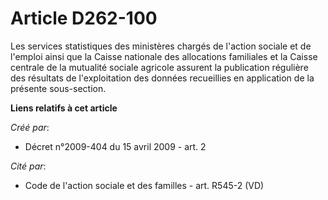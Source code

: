 # Article D262-100

Les services statistiques des ministères chargés de l'action sociale et de l'emploi ainsi que la Caisse nationale des
allocations familiales et la Caisse centrale de la mutualité sociale agricole assurent la publication régulière des résultats
de l'exploitation des données recueillies en application de la présente sous-section.

**Liens relatifs à cet article**

_Créé par_:

  - Décret n°2009-404 du 15 avril 2009 - art. 2

_Cité par_:

  - Code de l'action sociale et des familles - art. R545-2 (VD)
